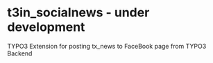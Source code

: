 # t3in_socialnews - under development
TYPO3 Extension for posting tx_news to FaceBook page from TYPO3 Backend
